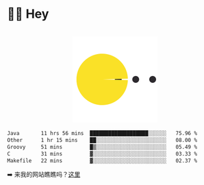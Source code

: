 
# 👋🏻 Hey
<div align="center">
	<br>
	<img src="https://raw.githubusercontent.com/Aniket965/Aniket965/master/pacman.svg?sanitize=true" width="200" height="200">
	<br>
</div>

<!--START_SECTION:waka-->
```text
Java       11 hrs 56 mins  ███████████████████░░░░░░   75.96 % 
Other      1 hr 15 mins    ██░░░░░░░░░░░░░░░░░░░░░░░   08.00 % 
Groovy     51 mins         █▒░░░░░░░░░░░░░░░░░░░░░░░   05.49 % 
C          31 mins         ▓░░░░░░░░░░░░░░░░░░░░░░░░   03.33 % 
Makefile   22 mins         ▓░░░░░░░░░░░░░░░░░░░░░░░░   02.37 % 
```
<!--END_SECTION:waka-->

 ➡️  来我的网站瞧瞧吗？[这里](https://www.shaolongfei.com)
